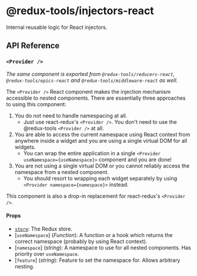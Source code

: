 # @redux-tools/injectors-react

Internal reusable logic for React injectors.

## API Reference

### `<Provider />`

_The same component is exported from `@redux-tools/reducers-react`, `@redux-tools/epics-react` and `@redux-tools/middleware-react` as well._

The `<Provider />` React component makes the injection mechanism accessible to nested components. There are essentially three approaches to using this component:

1. You do not need to handle namespacing at all.
   - Just use react-redux's `<Provider />`. You don't need to use the @redux-tools `<Provider />` at all.
2. You are able to access the current namespace using React context from anywhere inside a widget and you are using a single virtual DOM for all widgets.
   - You can wrap the entire application in a single `<Provider useNamespace={useNamespace}>` component and you are done!
3. You are not using a single virtual DOM or you cannot reliably access the namespace from a nested component.
   - You should resort to wrapping each widget separately by using `<Provider namespace={namespace}>` instead.

This component is also a drop-in replacement for react-redux's `<Provider />`.

#### Props

- [`store`](_Store_): The Redux store.
- [`useNamespace`] \(_Function_): A function or a hook which returns the correct namespace (probably by using React context).
- [`namespace`] \(_string_): A namespace to use for all nested components. Has priority over `useNamespace`.
- [`feature`] \(_string_): Feature to set the namespace for. Allows arbitrary nesting.

